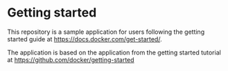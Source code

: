 # Getting started

This repository is a sample application for users following the getting started guide at https://docs.docker.com/get-started/.

The application is based on the application from the getting started tutorial at https://github.com/docker/getting-started

<!-- docker build -t getting-started .로 build
이 docker build명령은 Dockerfile을 사용하여 새 이미지를 빌드합니다. Docker가 많은 "레이어"를 다운로드했다는 사실을 눈치채셨을 것입니다. 이는 빌더에게 이미지에서 시작하고 싶다고 지시했기 때문입니다 node:18-alpine. 그러나 컴퓨터에 해당 이미지가 없었기 때문에 Docker는 이미지를 다운로드해야 했습니다.

Docker가 이미지를 다운로드한 후 Dockerfile의 지침이 애플리케이션에 복사되어 yarn애플리케이션의 종속성을 설치하는 데 사용됩니다. 지시문은 CMD이 이미지에서 컨테이너를 시작할 때 실행할 기본 명령을 지정합니다.

마지막으로 -t플래그는 이미지에 태그를 지정합니다. 사람이 읽을 수 있는 최종 이미지 이름이라고 생각하세요. image라는 이름을 지정했기 때문에 getting-started컨테이너 실행 시 해당 이미지를 참조할 수 있습니다.

.명령 끝에 있는 는 Docker에게 현재 디렉터리에서 docker build를 찾아야 함을 알려줍니다 .Dockerfile
즉 이미지가 생성되었다. -->